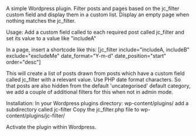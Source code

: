 A simple Wordpress plugin. Filter posts and pages based on the jc_filter custom field and display them in a custom list. Display an empty page when nothing matches the jc_filter. 

Usage:
Add a custom field called to each required post called jc_filter and set its value to a value like "includeA"

In a page, insert a shortcode like this:
[jc_filter include="includeA, includeB" exclude="excludeMe" date_format="Y-m-d" date_position="start" order="desc"]

This will create a list of posts drawn from posts which have a custom field called jc_filter with a relevant value. Use PHP date format characters. 
So that posts are also hidden from the default 'uncategorised' default category, we add a couple of additional filters for this when not in admin mode.

Installation:
In your Wordpress plugins directory: wp-content/plugins/ add a subdirectory called jc-filter
Copy the jc_filter.php file to wp-content/plugins/jc-filter/

Activate the plugin within Wordpress.
